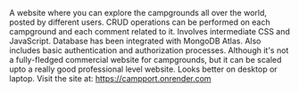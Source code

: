 A website where you can explore the campgrounds all over the world, posted by different users. CRUD operations can be performed on each campground and each comment related to it. Involves intermediate CSS and JavaScript. Database has been integrated with MongoDB Atlas. Also includes basic authentication and authorization processes. Although it's not a fully-fledged commercial website for campgrounds, but it can be scaled upto a really good professional level website. Looks better on desktop or laptop. Visit the site at: https://campport.onrender.com
